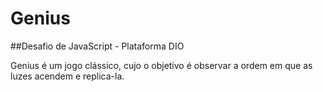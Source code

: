 # Genius

##Desafio de JavaScript - Plataforma DIO

Genius é um jogo clássico, cujo o objetivo é observar a ordem em que as luzes acendem e replica-la.
